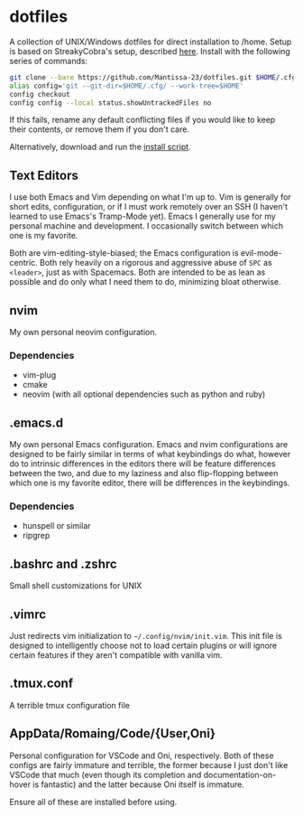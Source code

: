 # dotfiles

A collection of UNIX/Windows dotfiles for direct installation to /home. Setup is based on StreakyCobra's setup, described [here](https://developer.atlassian.com/blog/2016/02/best-way-to-store-dotfiles-git-bare-repo/). Install with the following series of commands:

```bash
git clone --bare https://github.com/Mantissa-23/dotfiles.git $HOME/.cfg
alias config='git --git-dir=$HOME/.cfg/ --work-tree=$HOME'
config checkout
config config --local status.showUntrackedFiles no
```

If this fails, rename any default conflicting files if you would like to keep their contents, or remove them if you don't care.

Alternatively, download and run the [install script](https://github.com/Mantissa-23/dotfiles/blob/master/install.sh).

## Text Editors

I use both Emacs and Vim depending on what I'm up to. Vim is generally for short edits, configuration, or if I must work remotely over an SSH (I haven't learned to use Emacs's Tramp-Mode yet). Emacs I generally use for my personal machine and development. I occasionally switch between which one is my favorite.

Both are vim-editing-style-biased; the Emacs configuration is evil-mode-centric. Both rely heavily on a rigorous and aggressive abuse of `SPC` as `<leader>`, just as with Spacemacs. Both are intended to be as lean as possible and do only what I need them to do, minimizing bloat otherwise.

## nvim

My own personal neovim configuration.

### Dependencies

- vim-plug
- cmake
- neovim (with all optional dependencies such as python and ruby)

## .emacs.d

My own personal Emacs configuration. Emacs and nvim configurations are designed to be fairly similar in terms of what keybindings do what, however do to intrinsic differences in the editors there will be feature differences between the two, and due to my laziness and also flip-flopping between which one is my favorite editor, there will be differences in the keybindings.

### Dependencies

- hunspell or similar
- ripgrep

## .bashrc and .zshrc

Small shell customizations for UNIX

## .vimrc

Just redirects vim initialization to `~/.config/nvim/init.vim`. This init file is designed to intelligently choose not to load certain plugins or will ignore certain features if they aren't compatible with vanilla vim.

## .tmux.conf

A terrible tmux configuration file

## AppData/Romaing/Code/{User,Oni}

Personal configuration for VSCode and Oni, respectively. Both of these configs are fairly immature and terrible, the former because I just don't like VSCode that much (even though its completion and documentation-on-hover is fantastic) and the latter because Oni itself is immature.



Ensure all of these are installed before using.

